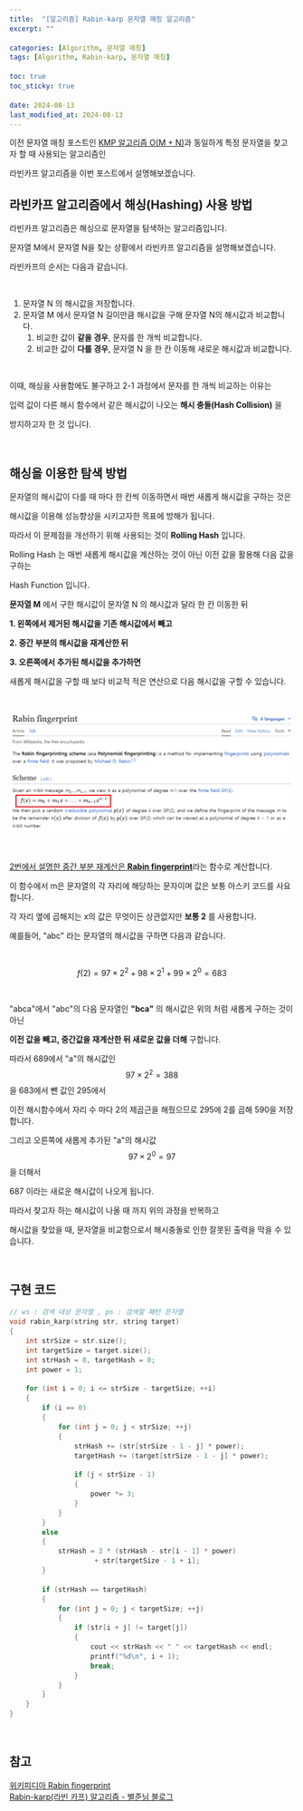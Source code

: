 ```yaml
---
title:  "[알고리즘] Rabin-karp 문자열 매칭 알고리즘"
excerpt: ""

categories: [Algorithm, 문자열 매칭]
tags: [Algorithm, Rabin-karp, 문자열 매칭]

toc: true
toc_sticky: true
 
date: 2024-08-13
last_modified_at: 2024-08-13
---
```


이전 문자열 매칭 포스트인 [KMP 알고리즘 O(M + N)](https://mgcllee.github.io/posts/StringMatch/)과 동일하게 특정 문자열을 찾고자 할 때 사용되는 알고리즘인  

라빈카프 알고리즘을 이번 포스트에서 설명해보겠습니다.  

## 라빈카프 알고리즘에서 해싱(Hashing) 사용 방법

라빈카프 알고리즘은 해싱으로 문자열을 탐색하는 알고리즘입니다.  

문자열 M에서 문자열 N을 찾는 상황에서 라빈카프 알고리즘을 설명해보겠습니다.  

라빈카프의 순서는 다음과 같습니다.  

<br/>

1. 문자열 N 의 해시값을 저장합니다.  
2. 문자열 M 에서 문자열 N 길이만큼 해시값을 구해 문자열 N의 해시값과 비교합니다.  
    1. 비교한 값이 **같을 경우**, 문자를 한 개씩 비교합니다.
    2. 비교한 값이 **다를 경우**, 문자열 N 을 한 칸 이동해 새로운 해시값과 비교합니다.  
  
<br/>

이때, 해싱을 사용함에도 불구하고 2-1 과정에서 문자를 한 개씩 비교하는 이유는  

입력 값이 다른 해시 함수에서 같은 해시값이 나오는 **해시 충돌(Hash Collision)** 을  

방지하고자 한 것 입니다.  

<br/>

## 해싱을 이용한 탐색 방법

문자열의 해시값이 다를 때 마다 한 칸씩 이동하면서 매번 새롭게 해시값을 구하는 것은  

해시값을 이용해 성능향상을 시키고자한 목표에 방해가 됩니다.  

따라서 이 문제점을 개선하기 위해 사용되는 것이 **Rolling Hash** 입니다.  

Rolling Hash 는 매번 새롭게 해시값을 계산하는 것이 아닌 이전 값을 활용해 다음 값을 구하는  

Hash Function 입니다.  

**문자열 M** 에서 구한 해시값이 문자열 N 의 해시값과 달라 한 칸 이동한 뒤  

**1. 왼쪽에서 제거된 해시값을 기존 해시값에서 빼고**  

**2. 중간 부분의 해시값을 재계산한 뒤**  

**3. 오른쪽에서 추가된 해시값을 추가하면**  

새롭게 해시값을 구할 때 보다 비교적 적은 연산으로 다음 해시값을 구할 수 있습니다.  

<br/>

![Rabin-karp_01](/assets/img/Algorithm/Rabin-karp_01.png)  

<br/>

[2번에서 설명한 중간 부분 재계산은 **Rabin fingerprint**](https://en.wikipedia.org/wiki/Rabin_fingerprint)라는 함수로 계산합니다.  

이 함수에서 m은 문자열의 각 자리에 해당하는 문자이며 값은 보통 아스키 코드를 사요합니다.  

각 자리 옆에 곱해지는 x의 값은 무엇이든 상관없지만 **보통 2** 를 사용합니다.  

예를들어, "abc" 라는 문자열의 해시값을 구하면 다음과 같습니다.  

<br/>

$$f(2) = 97 \times 2^2 + 98 \times 2^1 + 99 \times 2^0 = 683$$  

<br/>

"abca"에서 "abc"의 다음 문자열인 **"bca"** 의 해시값은 위의 처럼 새롭게 구하는 것이 아닌  

**이전 값을 빼고, 중간값을 재계산한 뒤 새로운 값을 더해** 구합니다.  

따라서 689에서 "a"의 해시값인 $$97 \times 2^2 = 388$$ 을 683에서 뺀 값인 295에서  

이전 해시함수에서 자리 수 마다 2의 제곱근을 해줬으므로 295에 2를 곱해 590을 저장합니다.  

그리고 오른쪽에 새롭게 추가된 "a"의 해시값 $$97 \times 2^0 = 97$$ 을 더해서  

687 이라는 새로운 해시값이 나오게 됩니다.  

따라서 찾고자 하는 해시값이 나올 때 까지 위의 과정을 반복하고  

해시값을 찾았을 때, 문자열을 비교함으로서 해시충돌로 인한 잘못된 출력을 막을 수 있습니다.  

<br/>

## 구현 코드

```c++
// ws : 검색 대상 문자열 , ps : 검색할 패턴 문자열
void rabin_karp(string str, string target) 
{
	int strSize = str.size();
	int targetSize = target.size();
	int strHash = 0, targetHash = 0;
	int power = 1;

	for (int i = 0; i <= strSize - targetSize; ++i) 
    {
		if (i == 0) 
        {
			for (int j = 0; j < strSize; ++j) 
            {
				strHash += (str[strSize - 1 - j] * power);
				targetHash += (target[strSize - 1 - j] * power);

				if (j < strSize - 1) 
                {
                    power *= 3;
                }
			}
		}
		else 
        {
			strHash = 3 * (strHash - str[i - 1] * power)
                     + str[targetSize - 1 + i];
		}

		if (strHash == targetHash) 
        {
			for (int j = 0; j < targetSize; ++j) 
            {
				if (str[i + j] != target[j])
                {
					cout << strHash << " " << targetHash << endl;
				    printf("%d\n", i + 1);
					break;
				}
			}
		}
	}
}
```

<br/>

## 참고
[위키피디아 Rabin fingerprint](https://en.wikipedia.org/wiki/Rabin_fingerprint)  
[Rabin-karp(라빈 카프) 알고리즘 - 별준님 블로그](https://junstar92.tistory.com/125)  
